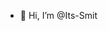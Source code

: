 - 👋 Hi, I’m @Its-Smit

<!---
Its-Smit/Its-Smit is a ✨ special ✨ repository because its `README.md` (this file) appears on your GitHub profile.
You can click the Preview link to take a look at your changes.
--->
